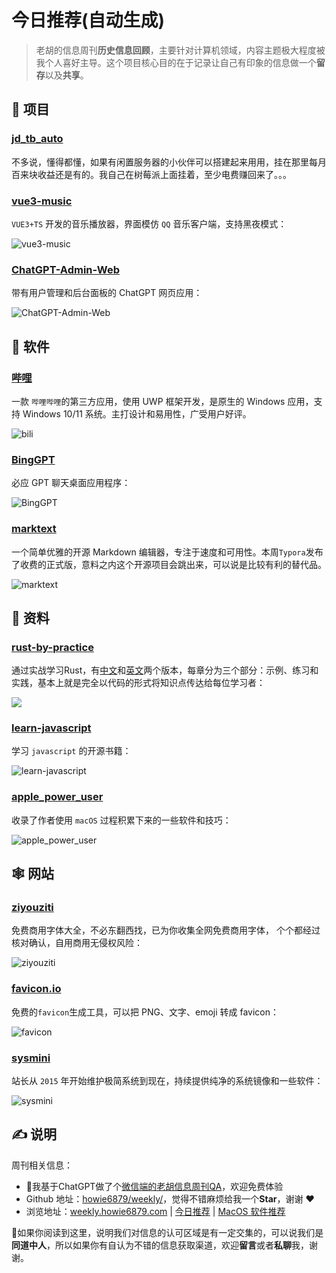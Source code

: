 # 今日推荐(自动生成)

> 老胡的信息周刊**历史信息回顾**，主要针对计算机领域，内容主题极大程度被我个人喜好主导。这个项目核心目的在于记录让自己有印象的信息做一个**留存**以及**共享**。


## 🎯 项目 

### [jd\_tb\_auto](https://github.com/czj2369/jd_tb_auto)

不多说，懂得都懂，如果有闲置服务器的小伙伴可以搭建起来用用，挂在那里每月百来块收益还是有的。我自己在树莓派上面挂着，至少电费赚回来了。。。 

### [vue3-music](https://github.com/SmallRuralDog/vue3-music)

`VUE3+TS` 开发的音乐播放器，界面模仿 `QQ` 音乐客户端，支持黑夜模式：

![vue3-music](https://images-1252557999.file.myqcloud.com/uPic/vue3-music.png) 

### [ChatGPT-Admin-Web](https://github.com/AprilNEA/ChatGPT-Admin-Web)

带有用户管理和后台面板的 ChatGPT 网页应用：

![ChatGPT-Admin-Web](https://images-1252557999.file.myqcloud.com/uPic/ChatGPT-Admin-Web.jpg) 

## 🤖 软件 

### [哔哩](https://github.com/Richasy/Bili.Uwp)

一款 `哔哩哔哩`的第三方应用，使用 UWP 框架开发，是原生的 Windows 应用，支持 Windows 10/11 系统。主打设计和易用性，广受用户好评。

![bili](https://images-1252557999.file.myqcloud.com/uPic/lnDWzU.jpg) 

### [BingGPT](https://github.com/dice2o/BingGPT)

必应 GPT 聊天桌面应用程序：

![BingGPT](https://images-1252557999.file.myqcloud.com/uPic/BingGPT.png) 

### [marktext](https://github.com/marktext/marktext)

一个简单优雅的开源 Markdown 编辑器，专注于速度和可用性。本周`Typora`发布了收费的正式版，意料之内这个开源项目会跳出来，可以说是比较有利的替代品。

![marktext](https://images-1252557999.file.myqcloud.com/uPic/cvYHVG.png) 

## 👀 资料 

### [rust-by-practice](https://github.com/sunface/rust-by-practice)

通过实战学习Rust，有[中文](https://zh.practice.rs/)和[英文](https://practice.rs/)两个版本，每章分为三个部分：示例、练习和实践，基本上就是完全以代码的形式将知识点传达给每位学习者：

![](https://img.turingark.com/uPic/f4zLoa.png) 

### [learn-javascript](https://github.com/sumn2u/learn-javascript)

学习 `javascript` 的开源书籍：

![learn-javascript](https://images-1252557999.file.myqcloud.com/uPic/learn-javascript.jpg) 

### [apple_power_user](https://kuanhsiaokuo.github.io/apple_power_user/)

收录了作者使用 `macOS` 过程积累下来的一些软件和技巧：

![apple_power_user](https://images-1252557999.file.myqcloud.com/uPic/apple_power_user.jpg) 

## 🕸 网站 

### [ziyouziti](https://ziyouziti.com/)

免费商用字体大全，不必东翻西找，已为你收集全网免费商用字体， 个个都经过核对确认，自用商用无侵权风险：

![ziyouziti](https://images-1252557999.file.myqcloud.com/uPic/ziyouziti.jpg) 

### [favicon.io](https://favicon.io/)

免费的`favicon`生成工具，可以把 PNG、文字、emoji 转成 favicon：

![favicon](https://images-1252557999.file.myqcloud.com/uPic/favicon.jpg) 

### [sysmini](https://www.sysmini.com/)

站长从 `2015` 年开始维护极简系统到现在，持续提供纯净的系统镜像和一些软件：

![sysmini](https://images-1252557999.file.myqcloud.com/uPic/sysmini.jpg) 

## ✍️ 说明

周刊相关信息：

- 🥳我基于ChatGPT做了个[微信端的老胡信息周刊QA](https://mp.weixin.qq.com/s/3ohE-rm6kryC07parr29bQ)，欢迎免费体验
- Github 地址：[howie6879/weekly/](https://github.com/howie6879/weekly/)，觉得不错麻烦给我一个**Star**，谢谢 ❤️
- 浏览地址：[weekly.howie6879.com](https://weekly.howie6879.com) | [今日推荐](https://weekly.howie6879.com/recommend/index.html) | [MacOS 软件推荐](https://weekly.howie6879.com/soft/mac.html)

🙌如果你阅读到这里，说明我们对信息的认可区域是有一定交集的，可以说我们是**同道中人**，所以如果你有自认为不错的信息获取渠道，欢迎**留言**或者**私聊**我，谢谢。
